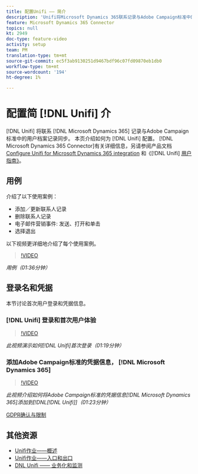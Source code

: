 ```yaml
---
title: 配置Unifi —— 简介
description: 'Unifi将Microsoft Dynamics 365联系记录与Adobe Campaign标准中的用户档案记录同步。 '
feature: Microsoft Dynamics 365 Connector
topics: null
kt: 2949
doc-type: feature-video
activity: setup
team: PM
translation-type: tm+mt
source-git-commit: ec5f3ab9130251d9467bdf96c07fd09870eb1db0
workflow-type: tm+mt
source-wordcount: '194'
ht-degree: 1%

---
```



# 配置简 [!DNL Unifi] 介

[!DNL Unifi] 将联系 [!DNL Microsoft Dynamics 365] 记录与Adobe Campaign标准中的用户档案记录同步。 本页介绍如何为 [!DNL Unifi] 配置。 [!DNL Microsoft Dynamics 365 Connector]有关详细信息，另请参阅产品文档 [Configure Unifi for Microsoft Dynamics 365 integration](https://helpx.adobe.com/content/help/en/campaign/kb/unifi-configuration.html) 和《[!DNL Unifi] [用户指南》](https://drive.google.com/drive/folders/16seHF45e6bFxHX15zWLqFLEXymCuA_wn)。

## 用例

介绍了以下使用案例：

* 添加／更新联系人记录
* 删除联系人记录
* 电子邮件营销事件: 发送、打开和单击
* 选择退出

以下视频更详细地介绍了每个使用案例。

>[!VIDEO](https://video.tv.adobe.com/v/27394?quality=12)

*用例（01:36分钟）*

## 登录名和凭据

本节讨论首次用户登录和凭据信息。

### [!DNL Unifi] 登录和首次用户体验

>[!VIDEO](https://video.tv.adobe.com/v/27393?quality=12)

*此视频演示如何[!DNL Unifi]首次登录（01:19分钟）*

### 添加Adobe Campaign标准的凭据信息， [!DNL Microsoft Dynamics 365]

>[!VIDEO](https://video.tv.adobe.com/v/27395?quality=12)

*此视频介绍如何将Adobe Campaign标准的凭据信息[!DNL Microsoft Dynamics 365]添加到[!DNL[!DNL Unifi]]（01:23分钟）*

[GDPR确认与限制](https://helpx.adobe.com/content/help/en/campaign/kb/acs-ms-dynamics.html#Notices)

## 其他资源

* [Unifi作业——概述](/help/integrating/microsoft-dynamics-365-connector/configure-unifi-jobs-overview.md)
* [Unifi作业——入口和出口](/help/integrating/microsoft-dynamics-365-connector/configure-unifi-jobs-ingress-egress.md)
* [DNL Unifi —— 业务化和监测](/help/integrating/microsoft-dynamics-365-connector/configure-unifi-operalization-and-monitoring.md)

